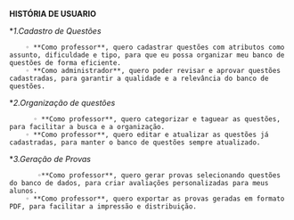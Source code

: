 
**HISTÓRIA DE USUARIO**

   **1.Cadastro de Questões*
   
        ◦ **Como professor**, quero cadastrar questões com atributos como assunto, dificuldade e tipo, para que eu possa organizar meu banco de questões de forma eficiente. 
        ◦ **Como administrador**, quero poder revisar e aprovar questões cadastradas, para garantir a qualidade e a relevância do banco de questões. 

  **2.Organização de questões*
  
          ◦ **Como professor**, quero categorizar e taguear as questões, para facilitar a busca e a organização. 
        ◦ **Como professor**, quero editar e atualizar as questões já cadastradas, para manter o banco de questões sempre atualizado. 
   **3.Geração de Provas*
   
           ◦**Como professor**, quero gerar provas selecionando questões do banco de dados, para criar avaliações personalizadas para meus alunos. 
        ◦ **Como professor**, quero exportar as provas geradas em formato PDF, para facilitar a impressão e distribuição. 
